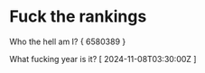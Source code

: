 # Fuck the rankings

Who the hell am I?
{ 6580389 }

What fucking year is it?
[ 2024-11-08T03:30:00Z ]
